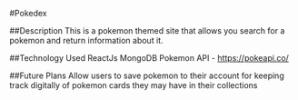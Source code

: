 #Pokedex

##Description
This is a pokemon themed site that allows you search for a pokemon and return information about it.

##Technology Used
ReactJs
MongoDB
Pokemon API - https://pokeapi.co/

##Future Plans
Allow users to save pokemon to their account for keeping track digitally of pokemon cards they may have in their collections

